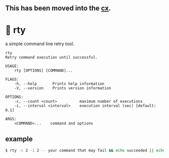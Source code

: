 ## This has been moved into the [cx](https://github.com/tmtmtoo/cx).

# :eyes: rty

a simple command line retry tool.

```
rty
Retry command execution until successful.

USAGE:
    rty [OPTIONS] [COMMAND]...

FLAGS:
    -h, --help       Prints help information
    -V, --version    Prints version information

OPTIONS:
    -c, --count <count>          maximum number of executions
    -i, --interval <interval>    execution interval (sec) [default: 0.1]

ARGS:
    <COMMAND>...    command and options
```

## example

```bash
$ rty -c 2 -i 2 -- your command that may fail && echo succeeded || echo failed
```
